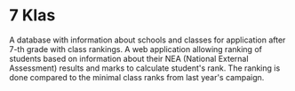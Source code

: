 # 7 Klas

A database with information about schools and classes for application after
7-th grade with class rankings. A web application allowing ranking of students
based on information about their NEA (National External Assessment) results
and marks to calculate student's rank. The ranking is done compared to the
minimal class ranks from last year's campaign.

